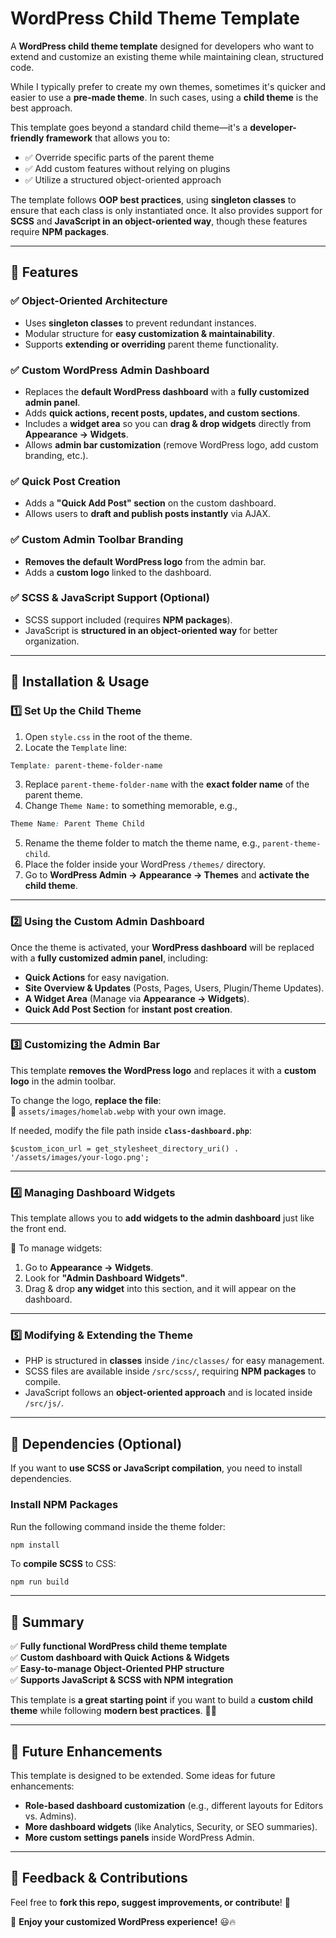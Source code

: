 # WordPress Child Theme Template

A **WordPress child theme template** designed for developers who want to extend and customize an existing theme while maintaining clean, structured code.

While I typically prefer to create my own themes, sometimes it's quicker and easier to use a **pre-made theme**. In such cases, using a **child theme** is the best approach.

This template goes beyond a standard child theme—it's a **developer-friendly framework** that allows you to:

- ✅ Override specific parts of the parent theme  
- ✅ Add custom features without relying on plugins  
- ✅ Utilize a structured object-oriented approach  

The template follows **OOP best practices**, using **singleton classes** to ensure that each class is only instantiated once. It also provides support for **SCSS** and **JavaScript in an object-oriented way**, though these features require **NPM packages**.

---

## 🚀 Features

### ✅ Object-Oriented Architecture
- Uses **singleton classes** to prevent redundant instances.
- Modular structure for **easy customization & maintainability**.
- Supports **extending or overriding** parent theme functionality.

### ✅ Custom WordPress Admin Dashboard
- Replaces the **default WordPress dashboard** with a **fully customized admin panel**.
- Adds **quick actions, recent posts, updates, and custom sections**.
- Includes a **widget area** so you can **drag & drop widgets** directly from **Appearance → Widgets**.
- Allows **admin bar customization** (remove WordPress logo, add custom branding, etc.).

### ✅ Quick Post Creation
- Adds a **"Quick Add Post" section** on the custom dashboard.
- Allows users to **draft and publish posts instantly** via AJAX.

### ✅ Custom Admin Toolbar Branding
- **Removes the default WordPress logo** from the admin bar.
- Adds a **custom logo** linked to the dashboard.

### ✅ SCSS & JavaScript Support (Optional)
- SCSS support included (requires **NPM packages**).
- JavaScript is **structured in an object-oriented way** for better organization.

---

## 📌 Installation & Usage

### 1️⃣ Set Up the Child Theme

1. Open `style.css` in the root of the theme.
2. Locate the `Template` line:

```css
Template: parent-theme-folder-name
```


3. Replace `parent-theme-folder-name` with the **exact folder name** of the parent theme.
4. Change `Theme Name:` to something memorable, e.g.,

```css
Theme Name: Parent Theme Child
```

5. Rename the theme folder to match the theme name, e.g., `parent-theme-child`.
6. Place the folder inside your WordPress `/themes/` directory.
7. Go to **WordPress Admin → Appearance → Themes** and **activate the child theme**.

---

### 2️⃣ Using the Custom Admin Dashboard

Once the theme is activated, your **WordPress dashboard** will be replaced with a **fully customized admin panel**, including:

- **Quick Actions** for easy navigation.
- **Site Overview & Updates** (Posts, Pages, Users, Plugin/Theme Updates).
- **A Widget Area** (Manage via **Appearance → Widgets**).
- **Quick Add Post Section** for **instant post creation**.

---

### 3️⃣ Customizing the Admin Bar

This template **removes the WordPress logo** and replaces it with a **custom logo** in the admin toolbar.

To change the logo, **replace the file**:  
📌 `assets/images/homelab.webp` with your own image.

If needed, modify the file path inside **`class-dashboard.php`**:

```
$custom_icon_url = get_stylesheet_directory_uri() . '/assets/images/your-logo.png';
```

---

### 4️⃣ Managing Dashboard Widgets

This template allows you to **add widgets to the admin dashboard** just like the front end.

📌 To manage widgets:
1. Go to **Appearance → Widgets**.
2. Look for **"Admin Dashboard Widgets"**.
3. Drag & drop **any widget** into this section, and it will appear on the dashboard.

---

### 5️⃣ Modifying & Extending the Theme

- PHP is structured in **classes** inside `/inc/classes/` for easy management.
- SCSS files are available inside `/src/scss/`, requiring **NPM packages** to compile.
- JavaScript follows an **object-oriented approach** and is located inside `/src/js/`.

---

## 📌 Dependencies (Optional)

If you want to **use SCSS or JavaScript compilation**, you need to install dependencies.

### Install NPM Packages
Run the following command inside the theme folder:

```css
npm install
```

To **compile SCSS** to CSS:

```
npm run build
```

---

## 🎯 Summary

✅ **Fully functional WordPress child theme template**  
✅ **Custom dashboard with Quick Actions & Widgets**  
✅ **Easy-to-manage Object-Oriented PHP structure**  
✅ **Supports JavaScript & SCSS with NPM integration**  

This template is **a great starting point** if you want to build a **custom child theme** while following **modern best practices**. 🚀🔥  

---

## 📌 Future Enhancements

This template is designed to be extended. Some ideas for future enhancements:

- **Role-based dashboard customization** (e.g., different layouts for Editors vs. Admins).
- **More dashboard widgets** (like Analytics, Security, or SEO summaries).
- **More custom settings panels** inside WordPress Admin.

---

## 💬 Feedback & Contributions

Feel free to **fork this repo, suggest improvements, or contribute**! 🎨  

🚀 **Enjoy your customized WordPress experience!** 😃🔥

